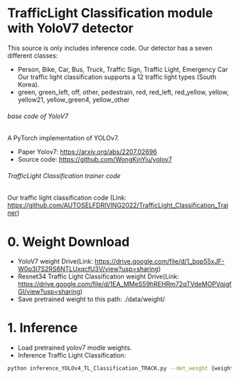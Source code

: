 # TrafficLight Classification module with YoloV7 detector
This source is only includes inference code.
Our detector has a seven different classes:
 - Person, Bike, Car, Bus, Truck, Traffic Sign, Traffic Light, Emergency Car
Our traffic light classification supports a 12 traffic light types (South Korea).
 - green, green_left, off, other, pedestrain, red, red_left, red_yellow, yellow, yellow21, yellow_green4, yellow_other
###### base code of YoloV7 
A PyTorch implementation of YOLOv7.
- Paper Yolov7: https://arxiv.org/abs/2207.02696
- Source code: https://github.com/WongKinYiu/yolov7

###### TrafficLight Classification trainer code
Our traffic light classification code (Link: https://github.com/AUTOSELFDRIVING2022/TrafficLight_Classification_Trainer)

# 0. Weight Download
- YoloV7 weight Drive(Link: https://drive.google.com/file/d/1_bop55xJF-W0p3l7S2RS6NTLUxqcfU3V/view?usp=sharing)
- Resnet34 Traffic Light Classification weight Drive(Link: https://drive.google.com/file/d/1EA_MMeS59hREHRm72qTVdeMOPVqjgfGI/view?usp=sharing)
- Save pretrained weight to this path: ./data/weight/

# 1. Inference 
- Load pretrained yolov7 modle weights.
- Inference Traffic Light Classification:
```sh
python inference_YOLOv4_TL_Classification_TRACK.py --det_weight {weight_file_of_detector} --det_cfg {config_file_of_detector} --cl_weight {classification_weight} --input {input_file_directory} --showResult {save_result_true_false} 
```   
